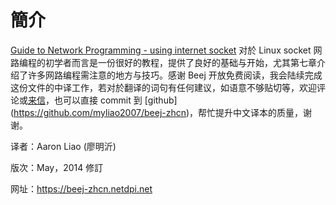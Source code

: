 # 簡介

[Guide to Network Programming - using internet socket](https://beej.us/guide/bgnet/) 对於 Linux socket 网路编程的初学者而言是一份很好的教程，提供了良好的基础与开始，尤其第七章介绍了许多网路编程需注意的地方与技巧。感谢 Beej 开放免费阅读，我会陆续完成这份文件的中译工作，若对於翻译的词句有任何建议，如语意不够贴切等，欢迎评论或[来信](mailto://aaron@netdpi.net)，也可以直接 commit 到 [github] (https://github.com/myliao2007/beej-zhcn)，帮忙提升中文译本的质量，谢谢。

译者：Aaron Liao (廖明沂)

版次：May，2014 修訂

网址：https://beej-zhcn.netdpi.net
